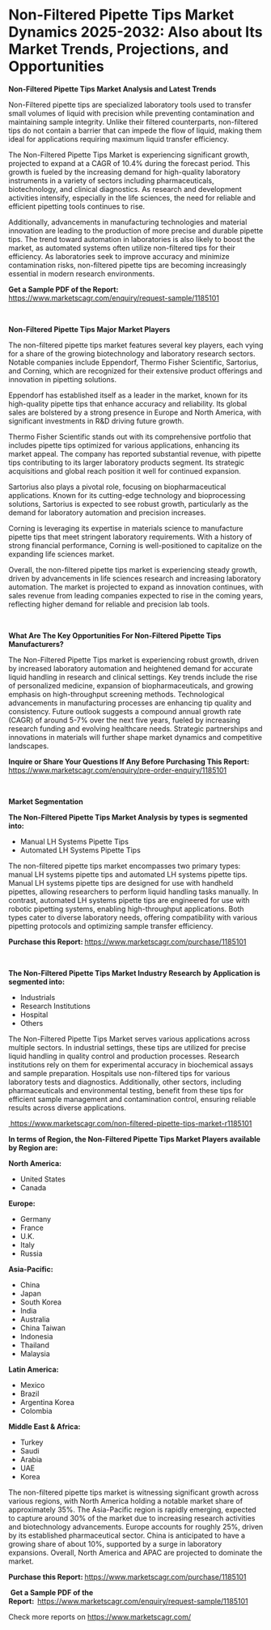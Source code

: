 <p><h1>Non-Filtered Pipette Tips Market Dynamics 2025-2032: Also about Its Market Trends, Projections, and Opportunities</h1></p><p><strong>Non-Filtered Pipette Tips Market Analysis and Latest Trends</strong></p>
<p><p>Non-Filtered pipette tips are specialized laboratory tools used to transfer small volumes of liquid with precision while preventing contamination and maintaining sample integrity. Unlike their filtered counterparts, non-filtered tips do not contain a barrier that can impede the flow of liquid, making them ideal for applications requiring maximum liquid transfer efficiency. </p><p>The Non-Filtered Pipette Tips Market is experiencing significant growth, projected to expand at a CAGR of 10.4% during the forecast period. This growth is fueled by the increasing demand for high-quality laboratory instruments in a variety of sectors including pharmaceuticals, biotechnology, and clinical diagnostics. As research and development activities intensify, especially in the life sciences, the need for reliable and efficient pipetting tools continues to rise.</p><p>Additionally, advancements in manufacturing technologies and material innovation are leading to the production of more precise and durable pipette tips. The trend toward automation in laboratories is also likely to boost the market, as automated systems often utilize non-filtered tips for their efficiency. As laboratories seek to improve accuracy and minimize contamination risks, non-filtered pipette tips are becoming increasingly essential in modern research environments.</p></p>
<p><strong>Get a Sample PDF of the Report:&nbsp;</strong> <a href="https://www.marketscagr.com/enquiry/request-sample/1185101?utm_campaign=3510&utm_medium=2&utm_source=Github&utm_content=ia&utm_term=28032025&utm_id=non-filtered-pipette-tips">https://www.marketscagr.com/enquiry/request-sample/1185101</a></p>
<p>&nbsp;</p>
<p><strong>Non-Filtered Pipette Tips Major Market Players</strong></p>
<p><p>The non-filtered pipette tips market features several key players, each vying for a share of the growing biotechnology and laboratory research sectors. Notable companies include Eppendorf, Thermo Fisher Scientific, Sartorius, and Corning, which are recognized for their extensive product offerings and innovation in pipetting solutions.</p><p>Eppendorf has established itself as a leader in the market, known for its high-quality pipette tips that enhance accuracy and reliability. Its global sales are bolstered by a strong presence in Europe and North America, with significant investments in R&D driving future growth.</p><p>Thermo Fisher Scientific stands out with its comprehensive portfolio that includes pipette tips optimized for various applications, enhancing its market appeal. The company has reported substantial revenue, with pipette tips contributing to its larger laboratory products segment. Its strategic acquisitions and global reach position it well for continued expansion.</p><p>Sartorius also plays a pivotal role, focusing on biopharmaceutical applications. Known for its cutting-edge technology and bioprocessing solutions, Sartorius is expected to see robust growth, particularly as the demand for laboratory automation and precision increases.</p><p>Corning is leveraging its expertise in materials science to manufacture pipette tips that meet stringent laboratory requirements. With a history of strong financial performance, Corning is well-positioned to capitalize on the expanding life sciences market.</p><p>Overall, the non-filtered pipette tips market is experiencing steady growth, driven by advancements in life sciences research and increasing laboratory automation. The market is projected to expand as innovation continues, with sales revenue from leading companies expected to rise in the coming years, reflecting higher demand for reliable and precision lab tools.</p></p>
<p>&nbsp;</p>
<p><strong>What Are The Key Opportunities For Non-Filtered Pipette Tips Manufacturers?</strong></p>
<p><p>The Non-Filtered Pipette Tips market is experiencing robust growth, driven by increased laboratory automation and heightened demand for accurate liquid handling in research and clinical settings. Key trends include the rise of personalized medicine, expansion of biopharmaceuticals, and growing emphasis on high-throughput screening methods. Technological advancements in manufacturing processes are enhancing tip quality and consistency. Future outlook suggests a compound annual growth rate (CAGR) of around 5-7% over the next five years, fueled by increasing research funding and evolving healthcare needs. Strategic partnerships and innovations in materials will further shape market dynamics and competitive landscapes.</p></p>
<p><strong>Inquire or Share Your Questions If Any Before Purchasing This Report:</strong> <a href="https://www.marketscagr.com/enquiry/pre-order-enquiry/1185101?utm_campaign=3510&utm_medium=2&utm_source=Github&utm_content=ia&utm_term=28032025&utm_id=non-filtered-pipette-tips">https://www.marketscagr.com/enquiry/pre-order-enquiry/1185101</a></p>
<p>&nbsp;</p>
<p><strong>Market Segmentation</strong></p>
<p><strong>The Non-Filtered Pipette Tips Market Analysis by types is segmented into:</strong></p>
<p><ul><li>Manual LH Systems Pipette Tips</li><li>Automated LH Systems Pipette Tips</li></ul></p>
<p><p>The non-filtered pipette tips market encompasses two primary types: manual LH systems pipette tips and automated LH systems pipette tips. Manual LH systems pipette tips are designed for use with handheld pipettes, allowing researchers to perform liquid handling tasks manually. In contrast, automated LH systems pipette tips are engineered for use with robotic pipetting systems, enabling high-throughput applications. Both types cater to diverse laboratory needs, offering compatibility with various pipetting protocols and optimizing sample transfer efficiency.</p></p>
<p><strong>Purchase this Report:&nbsp;</strong><a href="https://www.marketscagr.com/purchase/1185101?utm_campaign=3510&utm_medium=2&utm_source=Github&utm_content=ia&utm_term=28032025&utm_id=non-filtered-pipette-tips">https://www.marketscagr.com/purchase/1185101</a></p>
<p>&nbsp;</p>
<p><strong>The Non-Filtered Pipette Tips Market Industry Research by Application is segmented into:</strong></p>
<p><ul><li>Industrials</li><li>Research Institutions</li><li>Hospital</li><li>Others</li></ul></p>
<p><p>The Non-Filtered Pipette Tips Market serves various applications across multiple sectors. In industrial settings, these tips are utilized for precise liquid handling in quality control and production processes. Research institutions rely on them for experimental accuracy in biochemical assays and sample preparation. Hospitals use non-filtered tips for various laboratory tests and diagnostics. Additionally, other sectors, including pharmaceuticals and environmental testing, benefit from these tips for efficient sample management and contamination control, ensuring reliable results across diverse applications.</p></p>
<p><a href="https://www.marketscagr.com/non-filtered-pipette-tips-market-r1185101?utm_campaign=3510&utm_medium=2&utm_source=Github&utm_content=ia&utm_term=28032025&utm_id=non-filtered-pipette-tips">&nbsp;https://www.marketscagr.com/non-filtered-pipette-tips-market-r1185101</a></p>
<p><strong>In terms of Region, the Non-Filtered Pipette Tips Market Players available by Region are:</strong></p>
<p>
    <p> <strong> North America: </strong>
        <ul>
            <li>United States</li>
            <li>Canada</li>
        </ul>
        </p> 
    <p> <strong> Europe: </strong>
        <ul>
            <li>Germany</li>
            <li>France</li>
            <li>U.K.</li>
            <li>Italy</li>
            <li>Russia</li>
        </ul>
        </p> 
    <p> <strong> Asia-Pacific: </strong>
        <ul>
            <li>China</li>
            <li>Japan</li>
            <li>South Korea</li>
            <li>India</li>
            <li>Australia</li>
            <li>China Taiwan</li>
            <li>Indonesia</li>
            <li>Thailand</li>
            <li>Malaysia</li>
        </ul>
        </p> 
    <p> <strong> Latin America: </strong>
        <ul>
            <li>Mexico</li>
            <li>Brazil</li>
            <li>Argentina Korea</li>
            <li>Colombia</li>
        </ul>
        </p> 
    <p> <strong> Middle East & Africa: </strong>
        <ul>
            <li>Turkey</li>
            <li>Saudi</li>
            <li>Arabia</li>
            <li>UAE</li>
            <li>Korea</li>
        </ul>
    </p>
    </p>
<p><p>The non-filtered pipette tips market is witnessing significant growth across various regions, with North America holding a notable market share of approximately 35%. The Asia-Pacific region is rapidly emerging, expected to capture around 30% of the market due to increasing research activities and biotechnology advancements. Europe accounts for roughly 25%, driven by its established pharmaceutical sector. China is anticipated to have a growing share of about 10%, supported by a surge in laboratory expansions. Overall, North America and APAC are projected to dominate the market.</p></p>
<p><strong>Purchase this Report: </strong><a href="https://www.marketscagr.com/purchase/1185101?utm_campaign=3510&utm_medium=2&utm_source=Github&utm_content=ia&utm_term=28032025&utm_id=non-filtered-pipette-tips">https://www.marketscagr.com/purchase/1185101</a></p>
<p>&nbsp;<strong>Get a Sample PDF of the Report:&nbsp;&nbsp;</strong><a href="https://www.marketscagr.com/enquiry/request-sample/1185101?utm_campaign=3510&utm_medium=2&utm_source=Github&utm_content=ia&utm_term=28032025&utm_id=non-filtered-pipette-tips">https://www.marketscagr.com/enquiry/request-sample/1185101</a></p>
<p><strong></strong></p>
<p>Check more reports on <a href="https://www.marketscagr.com/?utm_campaign=3510&utm_medium=2&utm_source=Github&utm_content=ia&utm_term=28032025&utm_id=non-filtered-pipette-tips">https://www.marketscagr.com/</a></p>